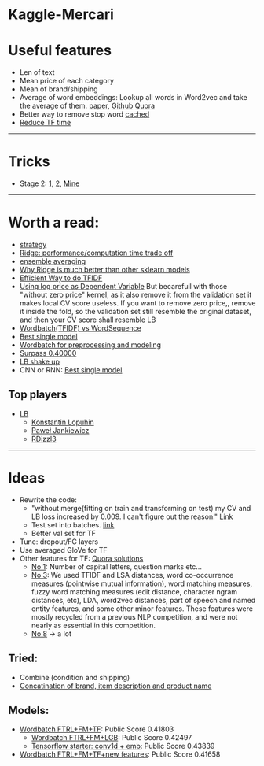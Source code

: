 # Kaggle-Mercari

# Useful features

* Len of text
* Mean price of each category
* Mean of brand/shipping
* Average of word embeddings: Lookup all words in Word2vec and take the average of them. [paper](https://www.cs.umd.edu/~miyyer/pubs/2015_acl_dan.pdf), [Github](https://github.com/miyyer/dan) [Quora](https://www.quora.com/How-do-I-compute-accurate-sentence-vectors-from-Word2Vec-tool)
* Better way to remove stop word [cached](https://stackoverflow.com/questions/19560498/faster-way-to-remove-stop-words-in-python)
* [Reduce TF time](https://www.kaggle.com/c/mercari-price-suggestion-challenge/discussion/48378#274654)



***

# Tricks

* Stage 2: [1](https://www.kaggle.com/c/mercari-price-suggestion-challenge/discussion/43948), [2](https://www.kaggle.com/c/mercari-price-suggestion-challenge/discussion/45212), [Mine](https://www.kaggle.com/c/mercari-price-suggestion-challenge/discussion/49150)

***

# Worth a read:
* [strategy](https://www.kaggle.com/c/mercari-price-suggestion-challenge/discussion/45291)
* [Ridge: performance/computation time trade off](https://www.kaggle.com/c/mercari-price-suggestion-challenge/discussion/45160)
* [ensemble averaging](https://www.kaggle.com/c/mercari-price-suggestion-challenge/discussion/46568)
* [Why Ridge is much better than other sklearn models](https://www.kaggle.com/c/mercari-price-suggestion-challenge/discussion/46411)
* [Efficient Way to do TFIDF](https://www.kaggle.com/c/mercari-price-suggestion-challenge/discussion/46548)
* [Using log price as Dependent Variable](https://www.kaggle.com/c/mercari-price-suggestion-challenge/discussion/46798) But becarefull with those "without zero price" kernel, as it also remove it from the validation set it makes local CV score useless. If you want to remove zero price,, remove it inside the fold, so the validation set still resemble the original dataset, and then your CV score shall resemble LB
* [Wordbatch(TFIDF) vs WordSequence](https://www.kaggle.com/c/mercari-price-suggestion-challenge/discussion/47504)
* [Best single model](https://www.kaggle.com/c/mercari-price-suggestion-challenge/discussion/47167)
* [Wordbatch for preprocessing and modeling](https://www.kaggle.com/c/mercari-price-suggestion-challenge/discussion/47295)
* [Surpass 0.40000](https://www.kaggle.com/c/mercari-price-suggestion-challenge/discussion/48378)
* [LB shake up](https://www.kaggle.com/c/mercari-price-suggestion-challenge/discussion/48629#277733)
* CNN or RNN: [Best single model](https://www.kaggle.com/c/mercari-price-suggestion-challenge/discussion/47167)


## Top players
* [LB](https://www.kaggle.com/c/mercari-price-suggestion-challenge/leaderboard)
    * [Konstantin Lopuhin](https://www.kaggle.com/lopuhin/discussion?sortBy=latestPost&group=commentsAndTopics&page=1&pageSize=20)
    * [Paweł Jankiewicz](https://www.kaggle.com/paweljankiewicz/discussion?sortBy=latestPost&group=commentsAndTopics&page=1&pageSize=20)
    * [RDizzl3](https://www.kaggle.com/rdizzl3/discussion?sortBy=latestPost&group=commentsAndTopics&page=1&pageSize=20)


***

# Ideas

* Rewrite the code: 
    * "without merge(fitting on train and transforming on test) my CV and LB loss increased by 0.009. I can't figure out the reason." [Link](https://www.kaggle.com/c/mercari-price-suggestion-challenge/discussion/47295#278283)
    * Test set into batches. [link](https://www.kaggle.com/c/mercari-price-suggestion-challenge/discussion/47167#271807)
    * Better val set for TF
* Tune: dropout/FC layers
* Use averaged GloVe for TF
* Other features for TF: [Quora solutions](https://www.kaggle.com/c/quora-question-pairs/discussion/34325)
    * [No 1](https://www.kaggle.com/c/quora-question-pairs/discussion/34355):  Number of capital letters, question marks etc...
    * [No 3](https://www.kaggle.com/c/quora-question-pairs/discussion/34288): We used TFIDF and LSA distances, word co-occurrence measures (pointwise mutual information), word matching measures, fuzzy word matching measures (edit distance, character ngram distances, etc), LDA, word2vec distances, part of speech and named entity features, and some other minor features. These features were mostly recycled from a previous NLP competition, and were not nearly as essential in this competition.
    * [No 8](https://www.kaggle.com/c/quora-question-pairs/discussion/34371) -> a lot

## Tried:

* Combine (condition and shipping)
* [Concatination of brand, item description and product name](https://www.kaggle.com/c/mercari-price-suggestion-challenge/discussion/46381)

## Models:

* [Wordbatch FTRL+FM+TF](https://www.kaggle.com/shujian/wordbatch-ftrl-fm-tf?scriptVersionId=2346895): Public Score 0.41803
    * [Wordbatch FTRL+FM+LGB](https://www.kaggle.com/serigne/wordbatch-ftrl-fm-lgb-lb-0-424xx?scriptVersionId=2266455): Public Score 0.42497
    * [Tensorflow starter: conv1d + emb](https://www.kaggle.com/lscoelho/tensorflow-starter-conv1d-emb-0-43839-lb-v08?scriptVersionId=2084098): Public Score 0.43839
* [Wordbatch FTRL+FM+TF+new features](https://www.kaggle.com/shujian/wordbatch-ftrl-fm-tf-new-features?scriptVersionId=2399393): Public Score 0.41658    

